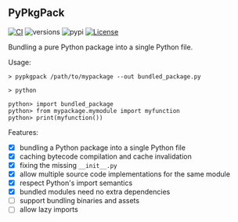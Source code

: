 ## PyPkgPack

[![CI](https://github.com/Suzhou-Tongyuan/pypkgpack/actions/workflows/ci.yml/badge.svg)](https://github.com/Suzhou-Tongyuan/pypkgpack/actions/workflows/ci.yml)
![versions](https://img.shields.io/pypi/pyversions/pypkgpack.svg)
![pypi](https://img.shields.io/pypi/v/pypkgpack.svg)
[![License](https://img.shields.io/badge/License-BSD_2--Clause-green.svg)](https://github.com/Suzhou-Tongyuan/pypkgpack/blob/main/LICENSE)

Bundling a pure Python package into a single Python file.

Usage:

```shell
> pypkgpack /path/to/mypackage --out bundled_package.py

> python

python> import bundled_package
python> from mypackage.mymodule import myfunction
python> print(myfunction())
```

Features:

- [x] bundling a Python package into a single Python file
- [x] caching bytecode compilation and cache invalidation
- [x] fixing the missing `__init__.py`
- [x] allow multiple source code implementations for the same module
- [x] respect Python's import semantics
- [x] bundled modules need no extra dependencies
- [ ] support bundling binaries and assets
- [ ] allow lazy imports
